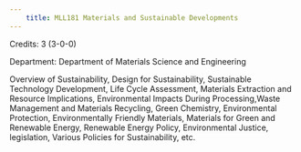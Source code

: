 ```yaml
---
    title: MLL181 Materials and Sustainable Developments
---
```

Credits: 3 (3-0-0)

Department: Department of Materials Science and Engineering

Overview of Sustainability, Design for Sustainability, Sustainable Technology Development, Life Cycle Assessment, Materials Extraction and Resource Implications, Environmental Impacts During Processing,Waste Management and Materials Recycling, Green Chemistry, Environmental Protection, Environmentally Friendly Materials, Materials for Green and Renewable Energy, Renewable Energy Policy, Environmental Justice, legislation, Various Policies for Sustainability, etc.